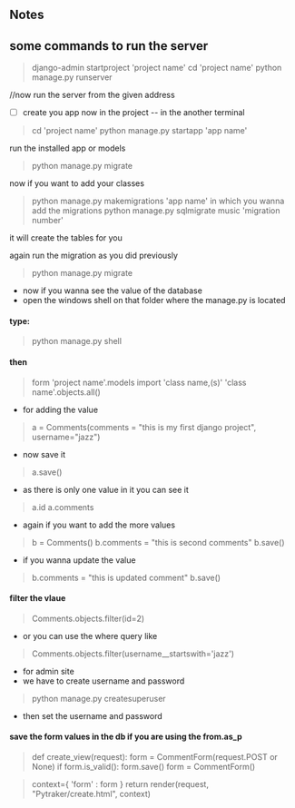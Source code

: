 ## Notes
some commands to run the server
--
>django-admin startproject 'project name'
>cd 'project name'
>python manage.py runserver


//now run the server from the given address

- [ ] create you app now in the project
 -- in the another terminal
>cd 'project name'
>python manage.py startapp 'app name'


run the installed app or models 
>python manage.py migrate


now if you want to add your classes 
>python manage.py makemigrations 'app name' in which you wanna add the migrations
>python manage.py sqlmigrate music 'migration number'

it will create the tables for you

again run the migration as you did previously
>python manage.py migrate

* now if you wanna see the value of the database 
* open the windows shell on that folder where the manage.py is located
#### type:
>python manage.py shell
#### then
>form 'project name'.models import 'class name,(s)'
>'class name'.objects.all()
* for adding the value
> a = Comments(comments = "this is my first django project", username="jazz")
* now save it
>a.save()
* as there is only one value in it you can see it
>a.id
>a.comments
* again if you want to add the more values
>b = Comments()
>b.comments = "this is second comments"
>b.save()
* if you wanna update the value
>b.comments = "this is updated comment"
>b.save()

#### filter the vlaue
>Comments.objects.filter(id=2)
* or you can use the where query like
>Comments.objects.filter(username__startswith='jazz')

* for admin site
* we have to create username and password
>python manage.py createsuperuser
* then set the username and password

#### save the form values in the db if you are using the from.as_p
>def create_view(request):
>form = CommentForm(request.POST or None)
>if form.is_valid():
>form.save()
>form = CommentForm()

>context={
>'form' : form
>}
>return render(request, "Pytraker/create.html", context)

